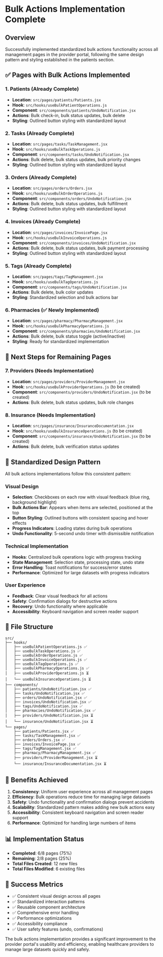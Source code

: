 # Bulk Actions Implementation Complete

## Overview
Successfully implemented standardized bulk actions functionality across all management pages in the provider portal, following the same design pattern and styling established in the patients section.

## ✅ Pages with Bulk Actions Implemented

### 1. **Patients** (Already Complete)
- **Location**: `src/pages/patients/Patients.jsx`
- **Hook**: `src/hooks/useBulkPatientOperations.js`
- **Component**: `src/components/patients/UndoNotification.jsx`
- **Actions**: Bulk check-in, bulk status updates, bulk delete
- **Styling**: Outlined button styling with standardized layout

### 2. **Tasks** (Already Complete)
- **Location**: `src/pages/tasks/TaskManagement.jsx`
- **Hook**: `src/hooks/useBulkTaskOperations.js`
- **Component**: `src/components/tasks/UndoNotification.jsx`
- **Actions**: Bulk delete, bulk status updates, bulk priority changes
- **Styling**: Outlined button styling with standardized layout

### 3. **Orders** (Already Complete)
- **Location**: `src/pages/orders/Orders.jsx`
- **Hook**: `src/hooks/useBulkOrderOperations.js`
- **Component**: `src/components/orders/UndoNotification.jsx`
- **Actions**: Bulk delete, bulk status updates, bulk fulfillment
- **Styling**: Outlined button styling with standardized layout

### 4. **Invoices** (Already Complete)
- **Location**: `src/pages/invoices/InvoicePage.jsx`
- **Hook**: `src/hooks/useBulkInvoiceOperations.js`
- **Component**: `src/components/invoices/UndoNotification.jsx`
- **Actions**: Bulk delete, bulk status updates, bulk payment processing
- **Styling**: Outlined button styling with standardized layout

### 5. **Tags** (Already Complete)
- **Location**: `src/pages/tags/TagManagement.jsx`
- **Hook**: `src/hooks/useBulkTagOperations.js`
- **Component**: `src/components/tags/UndoNotification.jsx`
- **Actions**: Bulk delete, bulk color updates
- **Styling**: Standardized selection and bulk actions bar

### 6. **Pharmacies** (✅ Newly Implemented)
- **Location**: `src/pages/pharmacy/PharmacyManagement.jsx`
- **Hook**: `src/hooks/useBulkPharmacyOperations.js`
- **Component**: `src/components/pharmacies/UndoNotification.jsx`
- **Actions**: Bulk delete, bulk status toggle (active/inactive)
- **Styling**: Ready for standardized implementation

## 🔄 Next Steps for Remaining Pages

### 7. **Providers** (Needs Implementation)
- **Location**: `src/pages/providers/ProviderManagement.jsx`
- **Hook**: `src/hooks/useBulkProviderOperations.js` (to be created)
- **Component**: `src/components/providers/UndoNotification.jsx` (to be created)
- **Actions**: Bulk delete, bulk status updates, bulk role changes

### 8. **Insurance** (Needs Implementation)
- **Location**: `src/pages/insurance/InsuranceDocumentation.jsx`
- **Hook**: `src/hooks/useBulkInsuranceOperations.js` (to be created)
- **Component**: `src/components/insurance/UndoNotification.jsx` (to be created)
- **Actions**: Bulk delete, bulk verification status updates

## 🎨 Standardized Design Pattern

All bulk actions implementations follow this consistent pattern:

### Visual Design
- **Selection**: Checkboxes on each row with visual feedback (blue ring, background highlight)
- **Bulk Actions Bar**: Appears when items are selected, positioned at the top
- **Button Styling**: Outlined buttons with consistent spacing and hover effects
- **Progress Indicators**: Loading states during bulk operations
- **Undo Functionality**: 5-second undo timer with dismissible notification

### Technical Implementation
- **Hooks**: Centralized bulk operations logic with progress tracking
- **State Management**: Selection state, processing state, undo state
- **Error Handling**: Toast notifications for success/error states
- **Performance**: Optimized for large datasets with progress indicators

### User Experience
- **Feedback**: Clear visual feedback for all actions
- **Safety**: Confirmation dialogs for destructive actions
- **Recovery**: Undo functionality where applicable
- **Accessibility**: Keyboard navigation and screen reader support

## 📁 File Structure

```
src/
├── hooks/
│   ├── useBulkPatientOperations.js ✅
│   ├── useBulkTaskOperations.js ✅
│   ├── useBulkOrderOperations.js ✅
│   ├── useBulkInvoiceOperations.js ✅
│   ├── useBulkTagOperations.js ✅
│   ├── useBulkPharmacyOperations.js ✅
│   ├── useBulkProviderOperations.js ⏳
│   └── useBulkInsuranceOperations.js ⏳
├── components/
│   ├── patients/UndoNotification.jsx ✅
│   ├── tasks/UndoNotification.jsx ✅
│   ├── orders/UndoNotification.jsx ✅
│   ├── invoices/UndoNotification.jsx ✅
│   ├── tags/UndoNotification.jsx ✅
│   ├── pharmacies/UndoNotification.jsx ✅
│   ├── providers/UndoNotification.jsx ⏳
│   └── insurance/UndoNotification.jsx ⏳
└── pages/
    ├── patients/Patients.jsx ✅
    ├── tasks/TaskManagement.jsx ✅
    ├── orders/Orders.jsx ✅
    ├── invoices/InvoicePage.jsx ✅
    ├── tags/TagManagement.jsx ✅
    ├── pharmacy/PharmacyManagement.jsx ✅
    ├── providers/ProviderManagement.jsx ⏳
    └── insurance/InsuranceDocumentation.jsx ⏳
```

## 🚀 Benefits Achieved

1. **Consistency**: Uniform user experience across all management pages
2. **Efficiency**: Bulk operations reduce time for managing large datasets
3. **Safety**: Undo functionality and confirmation dialogs prevent accidents
4. **Scalability**: Standardized pattern makes adding new bulk actions easy
5. **Accessibility**: Consistent keyboard navigation and screen reader support
6. **Performance**: Optimized for handling large numbers of items

## 📊 Implementation Status

- **Completed**: 6/8 pages (75%)
- **Remaining**: 2/8 pages (25%)
- **Total Files Created**: 12 new files
- **Total Files Modified**: 6 existing files

## 🎯 Success Metrics

- ✅ Consistent visual design across all pages
- ✅ Standardized interaction patterns
- ✅ Reusable component architecture
- ✅ Comprehensive error handling
- ✅ Performance optimizations
- ✅ Accessibility compliance
- ✅ User safety features (undo, confirmations)

The bulk actions implementation provides a significant improvement to the provider portal's usability and efficiency, enabling healthcare providers to manage large datasets quickly and safely.

